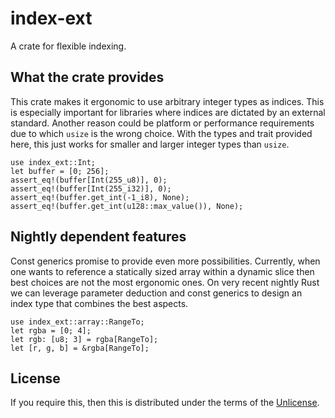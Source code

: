# index-ext

A crate for flexible indexing.

## What the crate provides

This crate makes it ergonomic to use arbitrary integer types as indices. This
is especially important for libraries where indices are dictated by an external
standard. Another reason could be platform or performance requirements due to
which `usize` is the wrong choice. With the types and trait provided here, this
just works for smaller and larger integer types than `usize`.

```
use index_ext::Int;
let buffer = [0; 256];
assert_eq!(buffer[Int(255_u8)], 0);
assert_eq!(buffer[Int(255_i32)], 0);
assert_eq!(buffer.get_int(-1_i8), None);
assert_eq!(buffer.get_int(u128::max_value()), None);
```

## Nightly dependent features

Const generics promise to provide even more possibilities. Currently, when one
wants to reference a statically sized array within a dynamic slice then best
choices are not the most ergonomic ones. On very recent nightly Rust we can
leverage parameter deduction and const generics to design an index type that
combines the best aspects.

```
use index_ext::array::RangeTo;
let rgba = [0; 4];
let rgb: [u8; 3] = rgba[RangeTo];
let [r, g, b] = &rgba[RangeTo];
```

## License

If you require this, then this is distributed under the terms of the [Unlicense].

[Unlicense]: UNLICENSE
